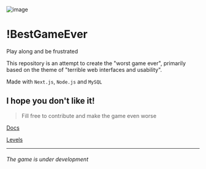 ![image](https://github.com/geraldohomero/WorstGameEver/assets/70844369/2a85688f-a47e-483d-9934-04a43f8f0d6b)

# !BestGameEver
Play along and be frustrated

This repository is an attempt to create the "worst game ever", primarily based on the theme of "terrible web interfaces and usability".

Made with `Next.js`, `Node.js` and `MySQL`

## I hope you don't like it!

>Fill free to contribute and make the game even worse


[Docs](./docs/Documentation.md)

[Levels](./docs/Levels/README.md)

---

###### The game is under development
